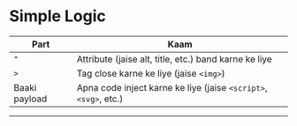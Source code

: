 # Simple Logic

| Part          | Kaam                                                             |
| ------------- | ---------------------------------------------------------------- |
| `"`           | Attribute (jaise alt, title, etc.) band karne ke liye            |
| `>`           | Tag close karne ke liye (jaise `<img>`)                          |
| Baaki payload | Apna code inject karne ke liye (jaise `<script>`, `<svg>`, etc.) |

---